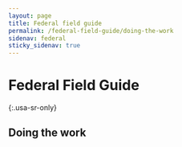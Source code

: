 ```yaml
---
layout: page
title: Federal field guide
permalink: /federal-field-guide/doing-the-work
sidenav: federal
sticky_sidenav: true
---
```


# Federal Field Guide
{:.usa-sr-only}

## Doing the work
